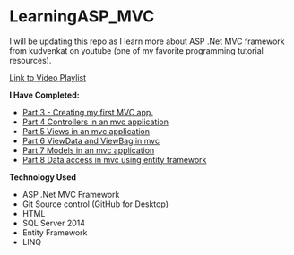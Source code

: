 # LearningASP_MVC
I will be updating this repo as I learn more about ASP .Net MVC framework from kudvenkat on youtube (one of my favorite programming tutorial resources). <br>

<a href="https://www.youtube.com/playlist?list=PL6n9fhu94yhVm6S8I2xd6nYz2ZORd7X2v">Link to Video Playlist</a>

<b>I Have Completed:</b><br>
- <a href="https://www.youtube.com/watch?v=KvTy_FAYjks&list=PL6n9fhu94yhVm6S8I2xd6nYz2ZORd7X2v&index=3">Part 3 - Creating my first MVC app.</a>
- <a href="https://www.youtube.com/watch?v=duQ1Pvr-oW0&index=4&list=PL6n9fhu94yhVm6S8I2xd6nYz2ZORd7X2v">Part 4 Controllers in an mvc application</a>
- <a href="https://www.youtube.com/watch?v=N6srbKfNcV4&list=PL6n9fhu94yhVm6S8I2xd6nYz2ZORd7X2v&index=5">Part 5 Views in an mvc application</a>
- <a href="https://www.youtube.com/watch?v=KrdMO2akohE&index=6&list=PL6n9fhu94yhVm6S8I2xd6nYz2ZORd7X2v">Part 6 ViewData and ViewBag in mvc</a>
- <a href="https://www.youtube.com/watch?v=KYOMgtZ4k3w&list=PL6n9fhu94yhVm6S8I2xd6nYz2ZORd7X2v&index=7">Part 7 Models in an mvc application</a>
- <a href="https://www.youtube.com/watch?v=Lrr66APUwBk&index=8&list=PL6n9fhu94yhVm6S8I2xd6nYz2ZORd7X2v">Part 8 Data access in mvc using entity framework</a>

<b>Technology Used</b></br>
 - ASP .Net MVC Framework
 - Git Source control (GitHub for Desktop)
 - HTML
 - SQL Server 2014
 - Entity Framework
 - LINQ
